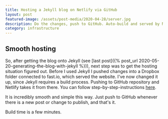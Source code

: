 ```yaml
---
title: Hosting a Jekyll blog on Netlify via GitHub
layout: post
featured-image: /assets/post-media/2020-04-28/server.jpg
description: Do the changes, push to GitHub. Auto-build and served by Netlify, easy as that!
category: infrastructure
---
```


## Smooth hosting

So, after getting the blog onto Jekyll (see [last post]({% post_url 2020-05-20-generating-the-blog-with-jekyll %})), next step was to get the hosting situation figured out. Before I used Jekyll I pushed changes into a Dropbox folder connected to fast.io, which served the website. I've now changed it up, since Jekyll requires a build process. Pushing to GitHub repository and Netlify takes it from there. You can follow step-by-step-instructions [here](https://www.netlify.com/blog/2020/04/02/a-step-by-step-guide-jekyll-4.0-on-netlify/).

It is incredibly smooth and simple this way. Just push to GitHub whenever there is a new post or change to publish, and that's it.

Build time is a few minutes.
